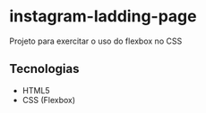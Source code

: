 # instagram-ladding-page
Projeto para exercitar o uso do flexbox no CSS

## Tecnologias
- HTML5
- CSS (Flexbox)
